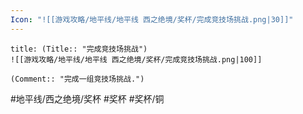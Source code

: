 ```yaml
---
Icon: "![[游戏攻略/地平线/地平线 西之绝境/奖杯/完成竞技场挑战.png|30]]"
---
```

```ad-common-bronze-trophy
title: (Title:: "完成竞技场挑战")
![[游戏攻略/地平线/地平线 西之绝境/奖杯/完成竞技场挑战.png|100]]

(Comment:: "完成一组竞技场挑战.")
```

#地平线/西之绝境/奖杯 #奖杯 #奖杯/铜
